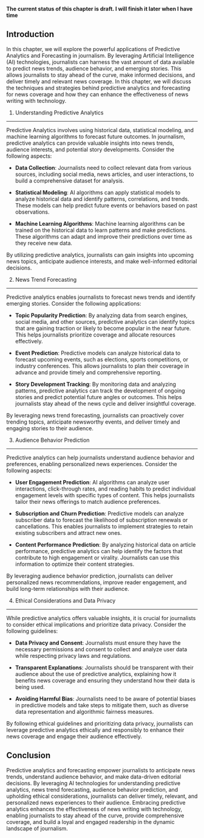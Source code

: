 **The current status of this chapter is draft. I will finish it later when I have time**

Introduction
------------

In this chapter, we will explore the powerful applications of Predictive Analytics and Forecasting in journalism. By leveraging Artificial Intelligence (AI) technologies, journalists can harness the vast amount of data available to predict news trends, audience behavior, and emerging stories. This allows journalists to stay ahead of the curve, make informed decisions, and deliver timely and relevant news coverage. In this chapter, we will discuss the techniques and strategies behind predictive analytics and forecasting for news coverage and how they can enhance the effectiveness of news writing with technology.

1. Understanding Predictive Analytics
-------------------------------------

Predictive Analytics involves using historical data, statistical modeling, and machine learning algorithms to forecast future outcomes. In journalism, predictive analytics can provide valuable insights into news trends, audience interests, and potential story developments. Consider the following aspects:

* **Data Collection**: Journalists need to collect relevant data from various sources, including social media, news articles, and user interactions, to build a comprehensive dataset for analysis.

* **Statistical Modeling**: AI algorithms can apply statistical models to analyze historical data and identify patterns, correlations, and trends. These models can help predict future events or behaviors based on past observations.

* **Machine Learning Algorithms**: Machine learning algorithms can be trained on the historical data to learn patterns and make predictions. These algorithms can adapt and improve their predictions over time as they receive new data.

By utilizing predictive analytics, journalists can gain insights into upcoming news topics, anticipate audience interests, and make well-informed editorial decisions.

2. News Trend Forecasting
-------------------------

Predictive analytics enables journalists to forecast news trends and identify emerging stories. Consider the following applications:

* **Topic Popularity Prediction**: By analyzing data from search engines, social media, and other sources, predictive analytics can identify topics that are gaining traction or likely to become popular in the near future. This helps journalists prioritize coverage and allocate resources effectively.

* **Event Prediction**: Predictive models can analyze historical data to forecast upcoming events, such as elections, sports competitions, or industry conferences. This allows journalists to plan their coverage in advance and provide timely and comprehensive reporting.

* **Story Development Tracking**: By monitoring data and analyzing patterns, predictive analytics can track the development of ongoing stories and predict potential future angles or outcomes. This helps journalists stay ahead of the news cycle and deliver insightful coverage.

By leveraging news trend forecasting, journalists can proactively cover trending topics, anticipate newsworthy events, and deliver timely and engaging stories to their audience.

3. Audience Behavior Prediction
-------------------------------

Predictive analytics can help journalists understand audience behavior and preferences, enabling personalized news experiences. Consider the following aspects:

* **User Engagement Prediction**: AI algorithms can analyze user interactions, click-through rates, and reading habits to predict individual engagement levels with specific types of content. This helps journalists tailor their news offerings to match audience preferences.

* **Subscription and Churn Prediction**: Predictive models can analyze subscriber data to forecast the likelihood of subscription renewals or cancellations. This enables journalists to implement strategies to retain existing subscribers and attract new ones.

* **Content Performance Prediction**: By analyzing historical data on article performance, predictive analytics can help identify the factors that contribute to high engagement or virality. Journalists can use this information to optimize their content strategies.

By leveraging audience behavior prediction, journalists can deliver personalized news recommendations, improve reader engagement, and build long-term relationships with their audience.

4. Ethical Considerations and Data Privacy
------------------------------------------

While predictive analytics offers valuable insights, it is crucial for journalists to consider ethical implications and prioritize data privacy. Consider the following guidelines:

* **Data Privacy and Consent**: Journalists must ensure they have the necessary permissions and consent to collect and analyze user data while respecting privacy laws and regulations.

* **Transparent Explanations**: Journalists should be transparent with their audience about the use of predictive analytics, explaining how it benefits news coverage and ensuring they understand how their data is being used.

* **Avoiding Harmful Bias**: Journalists need to be aware of potential biases in predictive models and take steps to mitigate them, such as diverse data representation and algorithmic fairness measures.

By following ethical guidelines and prioritizing data privacy, journalists can leverage predictive analytics ethically and responsibly to enhance their news coverage and engage their audience effectively.

Conclusion
----------

Predictive analytics and forecasting empower journalists to anticipate news trends, understand audience behavior, and make data-driven editorial decisions. By leveraging AI technologies for understanding predictive analytics, news trend forecasting, audience behavior prediction, and upholding ethical considerations, journalists can deliver timely, relevant, and personalized news experiences to their audience. Embracing predictive analytics enhances the effectiveness of news writing with technology, enabling journalists to stay ahead of the curve, provide comprehensive coverage, and build a loyal and engaged readership in the dynamic landscape of journalism.
